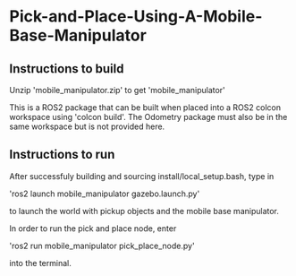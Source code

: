 # Pick-and-Place-Using-A-Mobile-Base-Manipulator
## Instructions to build
Unzip 'mobile_manipulator.zip' to get 'mobile_manipulator'

This is a ROS2 package that can be built when placed into a ROS2 colcon workspace using 'colcon build'. The Odometry package must also be in the same workspace but is not provided here. 

## Instructions to run
After successfuly building and sourcing install/local_setup.bash, type in

'ros2 launch mobile_manipulator gazebo.launch.py'

to launch the world with pickup objects and the mobile base manipulator.

In order to run the pick and place node, enter 

'ros2 run mobile_manipulator pick_place_node.py'

into the terminal.
